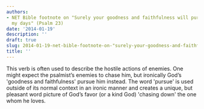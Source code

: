 ```yaml
---
authors:
- NET Bible footnote on "Surely your goodness and faithfulness will pursue me all
  my days" (Psalm 23)
date: '2014-01-19'
description: ''
draft: true
slug: 2014-01-19-net-bible-footnote-on-"surely-your-goodness-and-faithfulness-will-pursue-me-all-my-days"-(psalm-23)
title: ''
---
```

This verb is often used to describe the hostile actions of enemies. One might expect the psalmist’s enemies to chase him, but ironically God’s 'goodness and faithfulness' pursue him instead. The word 'pursue' is used outside of its normal context in an ironic manner and creates a unique, but pleasant word picture of God’s favor (or a kind God) 'chasing down' the one whom he loves.



